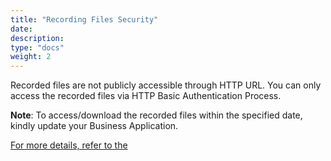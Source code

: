 ```yaml
---
title: "Recording Files Security"
date: 
description:
type: "docs"
weight: 2
---
```

Recorded files are not publicly accessible through HTTP URL. You can only access the recorded files via HTTP Basic Authentication Process.

**Note**: To access/download the recorded files within the specified date, kindly update your Business Application.

[For more details, refer to the](https://www.enablex.io/developer/video/workflow-automation/video-recording-file-security/)